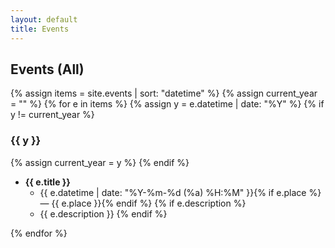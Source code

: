 ```yaml
---
layout: default
title: Events
---
```


## Events (All)

{% assign items = site.events | sort: "datetime" %}
{% assign current_year = "" %}
{% for e in items %}
{% assign y = e.datetime | date: "%Y" %}
{% if y != current_year %}
### {{ y }}
{% assign current_year = y %}
{% endif %}

- **{{ e.title }}**
  - {{ e.datetime | date: "%Y-%m-%d (%a) %H:%M" }}{% if e.place %} — {{ e.place }}{% endif %}
  {% if e.description %}
  - {{ e.description }}
  {% endif %}

{% endfor %}